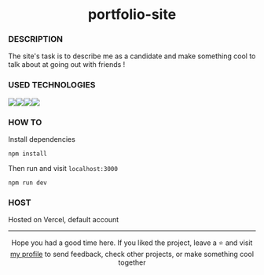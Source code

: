 # <div align="center">portfolio-site</div>

### DESCRIPTION

The site's task is to describe me as a candidate and make something cool to talk about at going out with friends !

### USED TECHNOLOGIES
<img src="https://img.shields.io/badge/next.js-000000?style=for-the-badge&logo=nextdotjs&logoColor=white"/><img src="https://img.shields.io/badge/TypeScript-007ACC?style=for-the-badge&logo=typescript&logoColor=white"/><img src="https://img.shields.io/badge/Sass-CC6699?style=for-the-badge&logo=sass&logoColor=white"/><img src="https://img.shields.io/badge/Vercel-000000?style=for-the-badge&logo=vercel&logoColor=white"/>

### HOW TO
Install dependencies
````
npm install
````
Then run and visit `localhost:3000`
````
npm run dev
````

### HOST

Hosted on Vercel, default account

***

<div align="center">Hope you had a good time here. If you liked the project, leave a ⭐ and visit <a href="https://github.com/ArziPL">my profile</a> to send feedback, check other projects, or make something cool together</p></div> 
